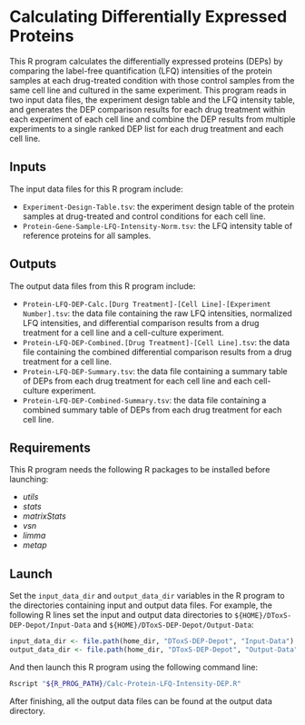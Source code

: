 # Calculating Differentially Expressed Proteins

This R program calculates the differentially expressed proteins (DEPs) by comparing the label-free quantification (LFQ) intensities of the protein samples at each drug-treated condition with those control samples from the same cell line and cultured in the same experiment. This program reads in two input data files, the experiment design table and the LFQ intensity table, and generates the DEP comparison results for each drug treatment within each experiment of each cell line and combine the DEP results from multiple experiments to a single ranked DEP list for each drug treatment and each cell line.

## Inputs

The input data files for this R program include:

- `Experiment-Design-Table.tsv`: the experiment design table of the protein samples at drug-treated and control conditions for each cell line.
- `Protein-Gene-Sample-LFQ-Intensity-Norm.tsv`: the LFQ intensity table of reference proteins for all samples.


## Outputs

The output data files from this R program include:

- `Protein-LFQ-DEP-Calc.[Durg Treatment]-[Cell Line]-[Experiment Number].tsv`: the data file containing the raw LFQ intensities, normalized LFQ intensities, and differential comparison results from a drug treatment for a cell line and a cell-culture experiment.
- `Protein-LFQ-DEP-Combined.[Drug Treatment]-[Cell Line].tsv`: the data file containing the combined differential comparison results from a drug treatment for a cell line.
- `Protein-LFQ-DEP-Summary.tsv`: the data file containing a summary table of DEPs from each drug treatment for each cell line and each cell-culture experiment.
- `Protein-LFQ-DEP-Combined-Summary.tsv`: the data file containing a combined summary table of DEPs from each drug treatment for each cell line.

## Requirements

This R program needs the following R packages to be installed before launching:

- *utils*
- *stats*
- *matrixStats*
- *vsn*
- *limma*
- *metap*

## Launch

Set the `input_data_dir` and `output_data_dir` variables in the R program to the directories containing input and output data files. For example, the following R lines set the input and output data directories to `${HOME}/DToxS-DEP-Depot/Input-Data` and `${HOME}/DToxS-DEP-Depot/Output-Data`:

```R
input_data_dir <- file.path(home_dir, "DToxS-DEP-Depot", "Input-Data")
output_data_dir <- file.path(home_dir, "DToxS-DEP-Depot", "Output-Data")
```

And then launch this R program using the following command line:

```bash
Rscript "${R_PROG_PATH}/Calc-Protein-LFQ-Intensity-DEP.R"
```

After finishing, all the output data files can be found at the output data directory.
